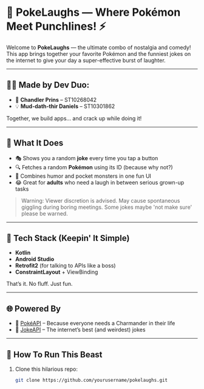 # 🤣 PokeLaughs — Where Pokémon Meet Punchlines! ⚡

Welcome to **PokeLaughs** — the ultimate combo of nostalgia and comedy! This app brings together your favorite Pokémon and the funniest jokes on the internet to give your day a super-effective burst of laughter.

---

## 👨‍💻 Made by Dev Duo:

- 🧠 **Chandler Prins** – ST10268042  
- 💡 **Mud-dath-thir Daniels** – ST10301862  

Together, we build apps... and crack up while doing it!

---

## 🎉 What It Does

- 🎭 Shows you a random **joke** every time you tap a button  
- 🔍 Fetches a random **Pokémon** using its ID (because why not?)  
- 📱 Combines humor and pocket monsters in one fun UI  
- 😂 Great for **adults** who need a laugh in between serious grown-up tasks  

> Warning: Viewer discretion is advised. May cause spontaneous giggling during boring meetings. Some jokes maybe 'not make sure' please be warned.

---

## 🧰 Tech Stack (Keepin' It Simple)

- **Kotlin**  
- **Android Studio**  
- **Retrofit2** (for talking to APIs like a boss)  
- **ConstraintLayout** + ViewBinding  

That’s it. No fluff. Just fun.

---

## 🌐 Powered By

- 🐉 [PokéAPI](https://pokeapi.co/) – Because everyone needs a Charmander in their life  
- 🤡 [JokeAPI](https://v2.jokeapi.dev/) – The internet’s best (and weirdest) jokes  

---

## 🚀 How To Run This Beast

1. Clone this hilarious repo:
   ```bash
   git clone https://github.com/yourusername/pokelaughs.git
